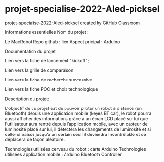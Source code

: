 # projet-specialise-2022-Aled-picksel
projet-specialise-2022-Aled-picksel created by GitHub Classroom

Informations essentielles Nom du projet :

Le MacRobot Repo github : lien Aspect pricipal : Arduino

Documentation du projet

Lien vers la fiche de lancement "kickoff";

Lien vers la grille de comparaison

Lien vers la fiche de recherche successive

Lien vers la fiche POC et choix technologique

Description du projet:

L'objectif de ce projet est de pouvoir piloter un robot à distance (en Bluetooth) depuis
une application mobile (keyes BT car), le robot pourra aussi afficher des informations
grâce à un écran LCD placé sur lui que l'utilisateur aura rentré depuis l’application
mobile, avec un capteur de luminosité placé sur lui, il détectera les changements de
luminosité et si celle-ci baisse jusqu’à un certain seuil il deviendra incontrôlable et se
déplacera de façon aléatoire.

Technologies utilisées cerveau du robot : carte Arduino
Technologies utilisées application mobile : Arduino Bluetooth Controller
